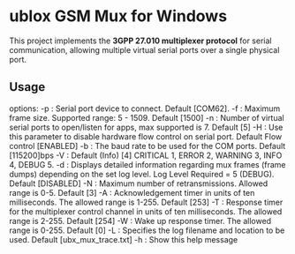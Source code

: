 # ublox GSM Mux for Windows

This project implements the **3GPP 27.010 multiplexer protocol** for serial communication, allowing multiple virtual serial ports over a single physical port.

## Usage
options: -p <serport> : Serial port device to connect. Default [COM62]. -f <framsize> : Maximum frame size. Supported range: 5 - 1509. Default [1500] -n <num ports> : Number of virtual serial ports to open/listen for apps, max supported is 7. Default [5] -H : Use this parameter to disable hardware flow control on serial port. Default Flow control [ENABLED] -b <baudrate> : The baud rate to be used for the COM ports. Default [115200]bps -V <verbosity> : Default (Info) [4] CRITICAL 1, ERROR 2, WARNING 3, INFO 4, DEBUG 5. -d : Displays detailed information regarding mux frames (frame dumps) depending on the set log level. Log Level Required = 5 (DEBUG). Default [DISABLED] -N <num re-trans> : Maximum number of retransmissions. Allowed range is 0-5. Default [3] -A <timeout ms> : Acknowledgement timer in units of ten milliseconds. The allowed range is 1-255. Default [253] -T <timeout ms> : Response timer for the multiplexer control channel in units of ten milliseconds. The allowed range is 2-255. Default [254] -W <timeout ms> : Wake up response timer. The allowed range is 0-255. Default [0] -L <log filename> : Specifies the log filename and location to be used. Default [ubx_mux_trace.txt] -h : Show this help message
